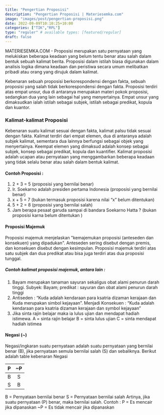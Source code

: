 ```yaml
---
title: "Pengertian Proposisi"
description: "Pengertian Proposisi | Materiesemka.com"
image: "images/post/pengertian-proposisi.png"
date: 2022-09-09T10:10:25+10:00
categories: ["TIK","RPL"]
type: "reguler" # available types: [featured/regular]
draft: false
---
```


MATERIESEMKA.COM - Proposisi merupakan satu pernyataan yang melukiskan beberapa keadaan yang belum tentu benar atau salah dalam bentuk sebuah kalimat berita. Proposisi dalam istilah biasa digunakan dalam analisis logika dimana keadaan dan peristiwa secara umum melibatkan pribadi atau orang yang dirujuk dalam kalimat.

Kebenaran sebuah proposisi berkorespondensi dengan fakta, sebuah proposisi yang salah tidak berkorespondensi dengan fakta. Proposisi terdiri atas empat unsur, dua di antaranya merupakan materi pokok proposisi, sedangkan dua yang lain sebagai hal yang menyertainya. Empat unsur yang dimaksudkan ialah istilah sebagai subjek, istilah sebagai predikat, kopula dan kuantor.

### Kalimat-kalimat Proposisi
Kebenaran suatu kalimat sesuai dengan fakta, kalimat palsu tidak sesuai dengan fakta. Kalimat terdiri dari empat elemen, dua di antaranya adalah subjek kalimat, sementara dua lainnya berfungsi sebagai objek yang menyertainya. Keempat elemen yang dimaksud adalah konsep sebagai subjek, konsep sebagai predikat, kopula dan kuantifier. Kalimat proposisi adalah ucapan atau pernyataan yang menggambarkan beberapa keadaan yang tidak selalu benar atau salah dalam bentuk kalimat.

#### Contoh Proposisi :
1. 2 + 3 = 5 (proposisi yang bernilai benar)
2. Ir. Soekarno adalah presiden pertama Indonesia (proposisi yang bernilai benar)
3. x + 5 = 7 (bukan termasuk proposisi karena nilai “x” belum ditentukan)
4. 5 + 2 = 8 (proposisi yang bernilai salah)
5. Jam berapa pesaat garuda sampai di bandara Soekarno Hatta ? (bukan proposisi karna belum ditentukan )

#### Proposisi Majemuk
Proposisi majemuk menjelaskan "kemajemukan proposisi (anteseden dan konsekuen) yang dipadukan". Anteseden sering disebut dengan premis, dan konsekuen disebut dengan kesimpulan. Proposisi majemuk terdiri atas satu subjek dan dua predikat atau bisa juga terdiri atas dua proposisi tunggal.

##### Contoh kalimat proposisi majemuk, antara lain :
1. Bayam merupakan tanaman sayuran sekaligus obat alami penurun darah tinggi.
   Subyek: Bayam; predikat : sayuran dan obat alami penurun darah tinggi
2. Antiseden : “Kuda adalah kendaraan para ksatria dizaman kerajaan dan Kuda merupakan simbol kejayaan”.
   Menjadi Konsekuen : “Kuda adalah kendaraan para ksatria dizaman kerajaan dan symbol kejayaan”
3. Jika sinta rajin belajar maka ia lulus ujian dan mendapat hadiah istimewa.
   A = sinta rajin belajar
   B = sinta lulus ujian
   C = sinta mendapat hadiah istimea


#### Negasi (~)
Negasi/ingkaran suatu pernyataan adalah suatu pernyataan yang bernilai benar (B), jika pernyataan semula bernilai salah (S) dan sebaliknya. Berikut adalah table kebenaran Negasi

<div class="table">

|   P   |   ~P   |
|:-----:|:------:|
|   B   |   S    |
|   S   |   B    |

</div>

B = Pernyataan bernilai benar
S = Pernyataan bernilai salah
Artinya, jika suatu pernyataan (P) benar, maka bernilai salah.
Contoh :
P  = Es mencair jika dipanaskan
~P = Es tidak mencair jika dipanaskan